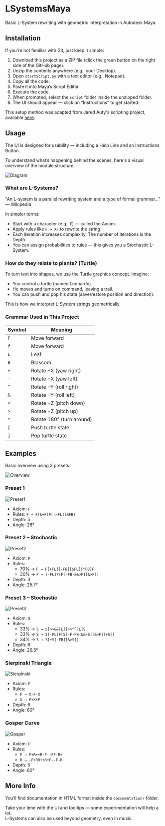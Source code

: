 # LSystemsMaya

Basic L-System rewriting with geometric interpretation in Autodesk Maya.

## Installation

If you're not familiar with Git, just keep it simple:

1. Download this project as a ZIP file (click the green button on the right side
   of the GitHub page).
2. Unzip the contents anywhere (e.g., your Desktop).
3. Open `startScript.py` with a text editor (e.g., Notepad).
4. Copy all the code.
5. Paste it into Maya’s Script Editor.
6. Execute the code.
7. When prompted, select the `script` folder inside the unzipped folder.
8. The UI should appear — click on "Instructions" to get started.

This setup method was adapted from Jared Auty's scripting project, available [here](https://drive.google.com/file/d/0B75Ij6W0fkuidkxhY1ozanFzVEU/view?resourcekey=0-OgEa9qfYCgdyfr_u24mWbA).

## Usage

The UI is designed for usability — including a Help Line and an Instructions
Button.

To understand what’s happening behind the scenes, here's a visual overview of
the module structure:

![Diagram](https://raw.githubusercontent.com/docwhite/LSystemsMaya/master/Diagram.png)

### What are L-Systems?

"An L-system is a parallel rewriting system and a type of formal grammar..." —
Wikipedia

In simpler terms:

- Start with a character (e.g., `F`) — called the Axiom.
- Apply rules like `F → XF` to rewrite the string.
- Each iteration increases complexity. The number of iterations is the Depth.
- You can assign probabilities to rules — this gives you a Stochastic L-System.

### How do they relate to plants? (Turtle)

To turn text into shapes, we use the Turtle graphics concept. Imagine:

- You control a turtle (named Leonardo).
- He moves and turns on command, leaving a trail.
- You can push and pop his state (save/restore position and direction).

This is how we interpret L-System strings geometrically.

### Grammar Used in This Project

| Symbol | Meaning                   |
| ------ | ------------------------- |
| `F`    | Move forward              |
| `f`    | Move forward              |
| `L`    | Leaf                      |
| `B`    | Blossom                   |
| `+`    | Rotate +X (yaw right)     |
| `-`    | Rotate -X (yaw left)      |
| `^`    | Rotate +Y (roll right)    |
| `&`    | Rotate -Y (roll left)     |
| `<`    | Rotate +Z (pitch down)    |
| `>`    | Rotate -Z (pitch up)      |
| `*`    | Rotate 180° (turn around) |
| `[`    | Push turtle state         |
| `]`    | Pop turtle state          |

## Examples

Basic overview using 3 presets:

![Overview](https://raw.githubusercontent.com/docwhite/LSystemsMaya/master/examples/example.png)

### Preset 1

![Preset1](https://raw.githubusercontent.com/docwhite/LSystemsMaya/master/examples/example_preset1.png)

- Axiom: `F`
- Rules: `F → F[&+F]F[->FL][&FB]`
- Depth: 5
- Angle: 28°

### Preset 2 – Stochastic

![Preset2](https://raw.githubusercontent.com/docwhite/LSystemsMaya/master/examples/example_preset2.png)

- Axiom: `F`
- Rules:
  - 70% → `F → F[+FL][-FB][&FL][^FB]F`
  - 30% → `F → [-FL]F[F[-FB-&&>F][&>F]]`
- Depth: 3
- Angle: 25.7°

### Preset 3 – Stochastic

![Preset3](https://raw.githubusercontent.com/docwhite/LSystemsMaya/master/examples/example_preset3.png)

- Axiom: `S`
- Rules:
  - 33% → `S → S[>>&&FL][>>^^FL]S`
  - 33% → `S → S[-FL]F[S[-F-FB-&&>S][&>F][+S]]`
  - 34% → `S → S[+S[-FB][&>S]]`
- Depth: 6
- Angle: 26.5°

### Sierpinski Triangle

![Sierpinski](https://raw.githubusercontent.com/docwhite/LSystemsMaya/master/examples/example_sierpinski.png)

- Axiom: `F`
- Rules:
  - `F → X-F-X`
  - `X → F+X+F`
- Depth: 6
- Angle: 60°

### Gosper Curve

![Gosper](https://raw.githubusercontent.com/docwhite/LSystemsMaya/master/examples/example_gosper.png)

- Axiom: `F`
- Rules:
  - `F → F+R++R-F--FF-R+`
  - `R → -F+RR++R+F--F-R`
- Depth: 5
- Angle: 60°

## More Info

You’ll find documentation in HTML format inside the `documentation/` folder.

Take your time with the UI and tooltips — some experimentation will help a lot.  
L-Systems can also be used beyond geometry, even in music.
